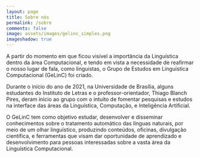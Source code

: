 ```yaml
---
layout: page
title: Sobre nós 
permalink: /sobre
comments: false
image: assets/images/gelinc_simples.png
imageshadow: true
---
```


  A partir do momento em que ficou visível a importância da Linguística dentro da área Computacional, e tendo em vista a necessidade de reafirmar o nosso lugar de fala, como linguistas, o Grupo de Estudos em Linguística Computacional (GeLinC) foi criado. 

  Durante o início do ano de 2021, na Universidade de Brasília, alguns estudantes do Instituto de Letras e o professor-orientador, Thiago Blanch Pires, deram início ao grupo com o intuito de fomentar pesquisas e estudos na interface das áreas da Linguística, Computação, e Inteligência Artificial.

  O GeLinC tem como objetivo estudar, desenvolver e disseminar conhecimentos sobre o tratamento automático das línguas naturais, por meio de um olhar linguístico, produzindo conteúdos, oficinas, divulgação científica, e ferramentas que visam dar oportunidade de aprendizado e desenvolvimento para pessoas interessadas sobre a vasta área da Linguística Computacional.
